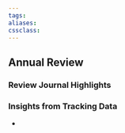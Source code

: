 ```yaml
---
tags:
aliases:
cssclass:
---
```


## Annual Review
### Review Journal Highlights


### Insights from Tracking Data
- 


